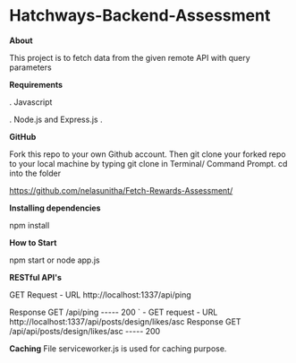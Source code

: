 
# Hatchways-Backend-Assessment

**About**

This project is to fetch data from the given remote API with query parameters



**Requirements**

. Javascript

. Node.js and Express.js
.

**GitHub**

Fork this repo to your own Github account. Then git clone your forked repo to your local machine by typing git clone in Terminal/ Command Prompt. cd into the folder

https://github.com/nelasunitha/Fetch-Rewards-Assessment/

**Installing dependencies**

npm install


**How to Start**

npm start or node app.js

**RESTful API's**

  GET Request  - URL  http://localhost:1337/api/ping

Response GET /api/ping  ----- 200
` - GET request -  URL  http://localhost:1337/api/posts/design/likes/asc
Response GET /api/api/posts/design/likes/asc    ----- 200

**Caching**
File serviceworker.js is used for caching purpose.
